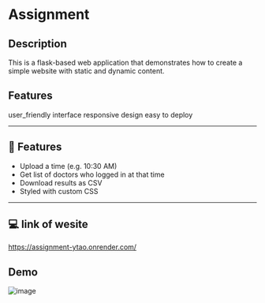 # Assignment

## Description

This is a flask-based web application that demonstrates how to create a simple website with static and dynamic content.

## Features

user_friendly interface
responsive design
easy to deploy

---

## 🚀 Features

- Upload a time (e.g. 10:30 AM)
- Get list of doctors who logged in at that time
- Download results as CSV
- Styled with custom CSS

---

## 💻 link of wesite
https://assignment-ytao.onrender.com/


## Demo

![image](https://github.com/user-attachments/assets/25dd10f1-fd5c-4b03-b6d9-55ecf9ea1016)




